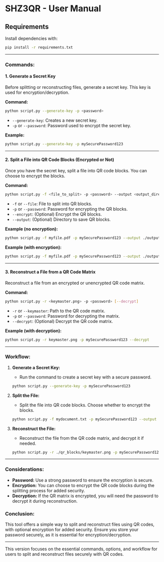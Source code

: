 
# **SHZ3QR - User Manual**

## Requirements

Install dependencies with:

```bash
pip install -r requirements.txt
```

---

### **Commands:**

#### **1. Generate a Secret Key**
Before splitting or reconstructing files, generate a secret key. This key is used for encryption/decryption.

**Command:**
```bash
python script.py --generate-key -p <password>
```
- `--generate-key`: Creates a new secret key.
- `-p` or `--password`: Password used to encrypt the secret key.

**Example:**
```bash
python script.py --generate-key -p mySecurePassword123
```

---

#### **2. Split a File into QR Code Blocks (Encrypted or Not)**
Once you have the secret key, split a file into QR code blocks. You can choose to encrypt the blocks.

**Command:**
```bash
python script.py -f <file_to_split> -p <password> --output <output_directory> [--encrypt]
```
- `-f` or `--file`: File to split into QR blocks.
- `-p` or `--password`: Password for encrypting the QR blocks.
- `--encrypt`: (Optional) Encrypt the QR blocks.
- `--output`: (Optional) Directory to save QR blocks.

**Example (no encryption):**
```bash
python script.py -f myfile.pdf -p mySecurePassword123 --output ./output
```

**Example (with encryption):**
```bash
python script.py -f myfile.pdf -p mySecurePassword123 --output ./output --encrypt
```

---

#### **3. Reconstruct a File from a QR Code Matrix**
Reconstruct a file from an encrypted or unencrypted QR code matrix.

**Command:**
```bash
python script.py -r <keymaster.png> -p <password> [--decrypt]
```
- `-r` or `--keymaster`: Path to the QR code matrix.
- `-p` or `--password`: Password for decrypting the matrix.
- `--decrypt`: (Optional) Decrypt the QR code matrix.

**Example (with decryption):**
```bash
python script.py -r keymaster.png -p mySecurePassword123 --decrypt
```

---

### **Workflow:**

1. **Generate a Secret Key:**
   - Run the command to create a secret key with a secure password.
   ```bash
   python script.py --generate-key -p mySecurePassword123
   ```

2. **Split the File:**
   - Split the file into QR code blocks. Choose whether to encrypt the blocks.
   ```bash
   python script.py -f mydocument.txt -p mySecurePassword123 --output ./qr_blocks --encrypt
   ```

3. **Reconstruct the File:**
   - Reconstruct the file from the QR code matrix, and decrypt it if needed.
   ```bash
   python script.py -r ./qr_blocks/keymaster.png -p mySecurePassword123 --decrypt
   ```

---

### **Considerations:**

- **Password:** Use a strong password to ensure the encryption is secure.
- **Encryption:** You can choose to encrypt the QR code blocks during the splitting process for added security.
- **Decryption:** If the QR matrix is encrypted, you will need the password to decrypt it during reconstruction.

### **Conclusion:**
This tool offers a simple way to split and reconstruct files using QR codes, with optional encryption for added security. Ensure you store your password securely, as it is essential for encryption/decryption.

--- 

This version focuses on the essential commands, options, and workflow for users to split and reconstruct files securely with QR codes.
